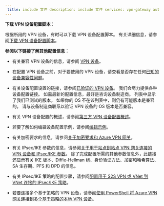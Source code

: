 ```yaml
---
 title: include 文件 description: include 文件 services: vpn-gateway author: cherylmc ms.service: vpn-gateway ms.topic: include origin.date: 04/04/2018 ms.date: 05/08/2018 ms.author: v-junlch ms.custom: include file
---
```

**下载 VPN 设备配置脚本：**

根据所用的 VPN 设备，有时可以下载 VPN 设备配置脚本。 有关详细信息，请参阅[下载 VPN 设备配置脚本](../articles/vpn-gateway/vpn-gateway-download-vpndevicescript.md)。

**参阅以下链接了解其他配置信息：**

- 有关兼容 VPN 设备的信息，请参阅 [VPN 设备](../articles/vpn-gateway/vpn-gateway-about-vpn-devices.md)。

- 在配置 VPN 设备之前，对于要使用的 VPN 设备，请查看是否存在任何[已知的设备兼容性问题](../articles/vpn-gateway/vpn-gateway-about-vpn-devices.md#known)。

- 有关设备配置设置的链接，请参阅[已验证的 VPN 设备](../articles/vpn-gateway/vpn-gateway-about-vpn-devices.md#devicetable)。 我们会尽力提供各种设备配置链接。 如需最新的配置信息，最好是咨询设备制造商。 列表中显示了我们已测试的版本。 如果你的 OS 不在该列表中，则仍有可能版本是兼容的。 请与设备制造商联系以验证 VPN 设备的 OS 版本是否兼容。

- 有关 VPN 设备配置的概述，请参阅[第三方 VPN 设备配置概述](../articles/vpn-gateway/vpn-gateway-3rdparty-device-config-overview.md)。

- 若要了解如何编辑设备配置示例，请参阅[编辑示例](../articles/vpn-gateway/vpn-gateway-about-vpn-devices.md#editing)。

- 有关加密要求的信息，请参阅[关于加密要求和 Azure VPN 网关](../articles/vpn-gateway/vpn-gateway-about-compliance-crypto.md)。

- 有关 IPsec/IKE 参数的信息，请参阅[关于用于站点到站点 VPN 网关连接的 VPN 设备和 IPsec/IKE 参数](../articles/vpn-gateway/vpn-gateway-about-vpn-devices.md#ipsec)。 除了完成配置所需的其他参数信息外，此链接还显示有关 IKE 版本、Diffie-Hellman 组、身份验证方法、加密和哈希算法、SA 生存期、PFS 和 DPD 的信息。

- 有关 IPsec/IKE 策略的配置步骤，请参阅[配置用于 S2S VPN 或 VNet 到 VNet 连接的 IPsec/IKE 策略](../articles/vpn-gateway/vpn-gateway-ipsecikepolicy-rm-powershell.md)。

- 若要连接多个基于策略的 VPN 设备，请参阅[使用 PowerShell 将 Azure VPN 网关连接到多个基于策略的本地 VPN 设备](../articles/vpn-gateway/vpn-gateway-connect-multiple-policybased-rm-ps.md)。

<!-- ms.date: 05/08/2018 -->